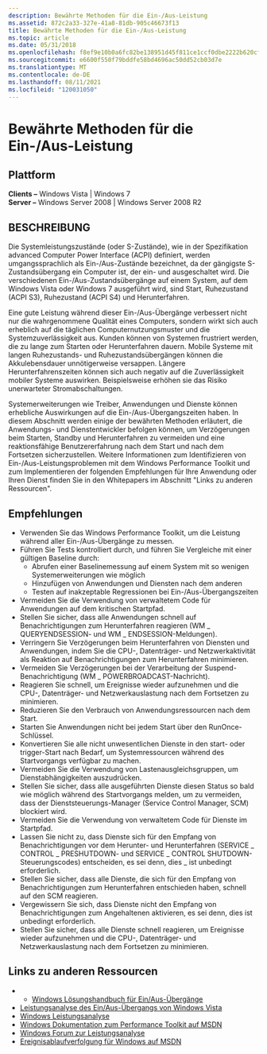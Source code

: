 ```yaml
---
description: Bewährte Methoden für die Ein-/Aus-Leistung
ms.assetid: 872c2a33-327e-41a8-81db-905c46673f13
title: Bewährte Methoden für die Ein-/Aus-Leistung
ms.topic: article
ms.date: 05/31/2018
ms.openlocfilehash: f8ef9e10b0a6fc82be138951d45f811ce1ccf0dbe2222b620cf73d0c272570c8
ms.sourcegitcommit: e6600f550f79bddfe58bd4696ac50dd52cb03d7e
ms.translationtype: MT
ms.contentlocale: de-DE
ms.lasthandoff: 08/11/2021
ms.locfileid: "120031050"
---
```

# <a name="best-practices-for-onoff-performance"></a>Bewährte Methoden für die Ein-/Aus-Leistung

## <a name="platform"></a>Plattform

**Clients –** Windows Vista \| Windows 7  
**Server –** Windows Server 2008 \| Windows Server 2008 R2  

## <a name="description"></a>BESCHREIBUNG

Die Systemleistungszustände (oder S-Zustände), wie in der Spezifikation advanced Computer Power Interface (ACPI) definiert, werden umgangssprachlich als Ein-/Aus-Zustände bezeichnet, da der gängigste S-Zustandsübergang ein Computer ist, der ein- und ausgeschaltet wird. Die verschiedenen Ein-/Aus-Zustandsübergänge auf einem System, auf dem Windows Vista oder Windows 7 ausgeführt wird, sind Start, Ruhezustand (ACPI S3), Ruhezustand (ACPI S4) und Herunterfahren.

Eine gute Leistung während dieser Ein-/Aus-Übergänge verbessert nicht nur die wahrgenommene Qualität eines Computers, sondern wirkt sich auch erheblich auf die täglichen Computernutzungsmuster und die Systemzuverlässigkeit aus. Kunden können von Systemen frustriert werden, die zu lange zum Starten oder Herunterfahren dauern. Mobile Systeme mit langen Ruhezustands- und Ruhezustandsübergängen können die Akkulebensdauer unnötigerweise versappen. Längere Herunterfahrenszeiten können sich auch negativ auf die Zuverlässigkeit mobiler Systeme auswirken. Beispielsweise erhöhen sie das Risiko unerwarteter Stromabschaltungen.

Systemerweiterungen wie Treiber, Anwendungen und Dienste können erhebliche Auswirkungen auf die Ein-/Aus-Übergangszeiten haben. In diesem Abschnitt werden einige der bewährten Methoden erläutert, die Anwendungs- und Dienstentwickler befolgen können, um Verzögerungen beim Starten, Standby und Herunterfahren zu vermeiden und eine reaktionsfähige Benutzererfahrung nach dem Start und nach dem Fortsetzen sicherzustellen. Weitere Informationen zum Identifizieren von Ein-/Aus-Leistungsproblemen mit dem Windows Performance Toolkit und zum Implementieren der folgenden Empfehlungen für Ihre Anwendung oder Ihren Dienst finden Sie in den Whitepapers im Abschnitt "Links zu anderen Ressourcen".

## <a name="best-practices"></a>Empfehlungen

-   Verwenden Sie das Windows Performance Toolkit, um die Leistung während aller Ein-/Aus-Übergänge zu messen.
-   Führen Sie Tests kontrolliert durch, und führen Sie Vergleiche mit einer gültigen Baseline durch:
    -   Abrufen einer Baselinemessung auf einem System mit so wenigen Systemerweiterungen wie möglich
    -   Hinzufügen von Anwendungen und Diensten nach dem anderen
    -   Testen auf inakzeptable Regressionen bei Ein-/Aus-Übergangszeiten
-   Vermeiden Sie die Verwendung von verwaltetem Code für Anwendungen auf dem kritischen Startpfad.
-   Stellen Sie sicher, dass alle Anwendungen schnell auf Benachrichtigungen zum Herunterfahren reagieren (WM \_ QUERYENDSESSION- und WM \_ ENDSESSION-Meldungen).
-   Verringern Sie Verzögerungen beim Herunterfahren von Diensten und Anwendungen, indem Sie die CPU-, Datenträger- und Netzwerkaktivität als Reaktion auf Benachrichtigungen zum Herunterfahren minimieren.
-   Vermeiden Sie Verzögerungen bei der Verarbeitung der Suspend-Benachrichtigung (WM \_ POWERBROADCAST-Nachricht).
-   Reagieren Sie schnell, um Ereignisse wieder aufzunehmen und die CPU-, Datenträger- und Netzwerkauslastung nach dem Fortsetzen zu minimieren.
-   Reduzieren Sie den Verbrauch von Anwendungsressourcen nach dem Start.
-   Starten Sie Anwendungen nicht bei jedem Start über den RunOnce-Schlüssel.
-   Konvertieren Sie alle nicht unwesentlichen Dienste in den start- oder trigger-Start nach Bedarf, um Systemressourcen während des Startvorgangs verfügbar zu machen.
-   Vermeiden Sie die Verwendung von Lastenausgleichsgruppen, um Dienstabhängigkeiten auszudrücken.
-   Stellen Sie sicher, dass alle ausgeführten Dienste diesen Status so bald wie möglich während des Startvorgangs melden, um zu vermeiden, dass der Dienststeuerungs-Manager (Service Control Manager, SCM) blockiert wird.
-   Vermeiden Sie die Verwendung von verwaltetem Code für Dienste im Startpfad.
-   Lassen Sie nicht zu, dass Dienste sich für den Empfang von Benachrichtigungen vor dem Herunter- und Herunterfahren (SERVICE \_ CONTROL \_ PRESHUTDOWN- und SERVICE \_ CONTROL SHUTDOWN-Steuerungscodes) entscheiden, es sei denn, dies \_ ist unbedingt erforderlich.
-   Stellen Sie sicher, dass alle Dienste, die sich für den Empfang von Benachrichtigungen zum Herunterfahren entschieden haben, schnell auf den SCM reagieren.
-   Vergewissern Sie sich, dass Dienste nicht den Empfang von Benachrichtigungen zum Angehaltenen aktivieren, es sei denn, dies ist unbedingt erforderlich.
-   Stellen Sie sicher, dass alle Dienste schnell reagieren, um Ereignisse wieder aufzunehmen und die CPU-, Datenträger- und Netzwerkauslastung nach dem Fortsetzen zu minimieren.

## <a name="links-to-other-resources"></a>Links zu anderen Ressourcen

-   -   [Windows Lösungshandbuch für Ein/Aus-Übergänge](/windows-hardware/test/assessments/onoff-transition-performance)
-   [Leistungsanalyse des Ein/Aus-Übergangs von Windows Vista](/windows-hardware/test/assessments/onoff-transition-performance)
-   [Windows Leistungsanalyse](https://msdn.microsoft.com/performance/default.aspx)
-   [Windows Dokumentation zum Performance Toolkit auf MSDN](/previous-versions/windows/desktop/xperf/windows-performance-analyzer--wpa-)
-   [Windows Forum zur Leistungsanalyse](https://social.msdn.microsoft.com/Forums/wptk_v4/threads/)
-   [Ereignisablaufverfolgung für Windows auf MSDN](../etw/event-tracing-portal.md)

 

 

